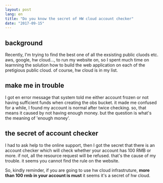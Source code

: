 ```yaml
---
layout: post
lang: en
title: "Do you know the secret of HW cloud account checker"
date: "2017-09-15"
---
```


## background

Recently, I'm trying to find the best one of all the exsisting public cluods etc. aws, google, hw cloud..., to run my website on, so I spent much time on learnning the solution how to build the web application on each of the pretigious public cloud. of course, hw cloud is in my list. 

## make me in trouble

I got en error message that system told me either account frozen or not having sufficient funds when creating the obs bucket. it made me confused for a while, I found my account is normal after twice checking. so, that means it caused by not having enough money. but the question is what's the meaning of 'enough money'.

## the secret of account checker

I had to ask help to the online support, then I got the secret that there is an account checker which will check whether your account has 100 RMB or more. if not, all the resource request will be refused. that's the cause of my trouble. it seems you cannot find the rule on the website.

So, kindly reminder, if you are going to use hw cloud infrastruture, **more than 100 rmb in your account is must** it seems it's a secret of hw cloud.

